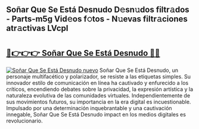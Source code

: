 ## Soñar Que Se Está Desnudo D𝚎sn𝚞dos filtr𝚊dos - Parts-m5g Vid𝚎os f𝚘tos - N𝚞evas filtr𝚊ciones atr𝚊ctivas LVcpl

# <h2><a href="http://mb7s5l.tromn.icu/?c=So%c3%b1ar+Que+Se+Est%c3%a1+Desnudo">🔗👉👉👉 Soñar Que Se Está Desnudo 🔗🔗</a></h2>

[![Soñar Que Se Está Desnudo nuevo](https://i.imgur.com/pEAQMta.gif)](http://mb7s5l.tromn.icu/?c=So%c3%b1ar+Que+Se+Est%c3%a1+Desnudo)
Soñar Que Se Está Desnudo, un personaje multifacético y polarizador, se resiste a las etiquetas simples. Su innovador estilo de comunicación en línea ha cautivado y enfurecido a los críticos, encendiendo debates sobre la privacidad, la expresión artística y la naturaleza evolutiva de las comunidades virtuales. Independientemente de sus movimientos futuros, su importancia en la era digital es incuestionable. Impulsado por una determinación inquebrantable y una cautivación innegable, Soñar Que Se Está Desnudo impact en los medios digitales es revolucionario.
